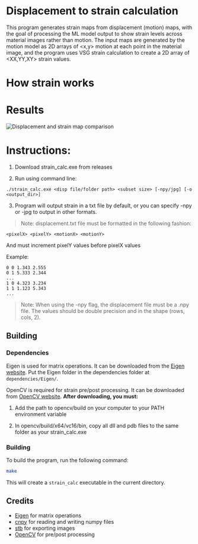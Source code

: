 # Displacement to strain calculation

This program generates strain maps from displacement (motion) maps, with the goal of processing the ML model output to show strain levels across material images rather than motion. The input maps are generated by the motion model as 2D arrays of <x,y> motion at each point in the material image, and the program uses VSG strain calculation to create a 2D array of <XX,YY,XY> strain values. 

# How strain works

# Results

![Displacement and strain map comparison](https://i.ibb.co/bg7qw2By/Figure-1-2.png)

# Instructions:

1. Download strain_calc.exe from releases

2. Run using command line:

```
./strain_calc.exe <disp file/folder path> <subset size> [-npy/jpg] [-o <output_dir>]
```

3. Program will output strain in a txt file by default, or you can specify -npy or -jpg to output in other formats.

> Note: displacement.txt file must be formatted in the following fashion:

```
<pixelX> <pixelY> <motionX> <motionY>

```
And must increment pixelY values before pixelX values

Example:

```
0 0 1.343 2.555
0 1 5.333 2.344
...
1 0 4.323 3.234
1 1 1.123 5.343 
...
```

> Note: When using the -npy flag, the displacement file must be a .npy file. The values should be double precision and in the shape (rows, cols, 2).



## Building

### Dependencies

Eigen is used for matrix operations. It can be downloaded from the [Eigen website](http://eigen.tuxfamily.org/index.php).
Put the Eigen folder in the dependencies folder at `dependencies/Eigen/`.

OpenCV is required for strain pre/post processing. It can be downloaded from [OpenCV website](https://opencv.org/releases/).
**After downloading, you must:**

1. Add the path to opencv/build on your computer to your PATH environment variable

2. In opencv/build/x64/vc16/bin, copy all dll and pdb files to the same folder as your strain_calc.exe

### Building

To build the program, run the following command:

```bash
make
```

This will create a `strain_calc` executable in the current directory.



## Credits

- [Eigen](http://eigen.tuxfamily.org/index.php) for matrix operations
- [cnpy](https://github.com/rogersce/cnpy) for reading and writing numpy files
- [stb](https://github.com/nothings/stb/tree/master) for exporting images
- [OpenCV](https://github.com/opencv/opencv/tree/4.11.0) for pre/post processing
